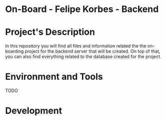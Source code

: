 # On-Board - Felipe Korbes - Backend

# Project's Description
In this repository you will find all files and information related the the on-boarding project for the backend server that will be created. On top of that, you can also find everything related to the database created for the project.

# Environment and Tools
TODO

# Development 